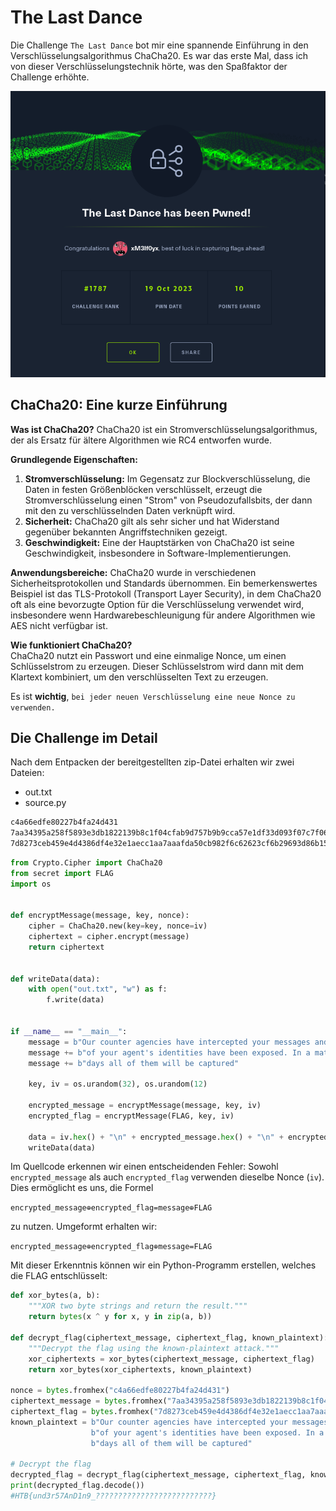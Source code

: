 # The Last Dance

Die Challenge `The Last Dance` bot mir eine spannende Einführung in den Verschlüsselungsalgorithmus ChaCha20. 
Es war das erste Mal, dass ich von dieser Verschlüsselungstechnik hörte, was den Spaßfaktor der Challenge erhöhte.

<img src="../screenshots/TheLastDanceFlag.png" width=800>

## ChaCha20: Eine kurze Einführung

**Was ist ChaCha20?** ChaCha20 ist ein Stromverschlüsselungsalgorithmus, der als Ersatz für ältere Algorithmen wie RC4 entworfen wurde.

**Grundlegende Eigenschaften:**

1. **Stromverschlüsselung:** Im Gegensatz zur Blockverschlüsselung, die Daten in festen Größenblöcken verschlüsselt, erzeugt die Stromverschlüsselung einen "Strom" von Pseudozufallsbits, der dann mit den zu verschlüsselnden Daten verknüpft wird.
2. **Sicherheit:** ChaCha20 gilt als sehr sicher und hat Widerstand gegenüber bekannten Angriffstechniken gezeigt.
3. **Geschwindigkeit:** Eine der Hauptstärken von ChaCha20 ist seine Geschwindigkeit, insbesondere in Software-Implementierungen.

**Anwendungsbereiche:** ChaCha20 wurde in verschiedenen Sicherheitsprotokollen und Standards übernommen. Ein bemerkenswertes Beispiel ist das TLS-Protokoll (Transport Layer Security), in dem ChaCha20 oft als eine bevorzugte Option für die Verschlüsselung verwendet wird, insbesondere wenn Hardwarebeschleunigung für andere Algorithmen wie AES nicht verfügbar ist.

**Wie funktioniert ChaCha20?**  
ChaCha20 nutzt ein Passwort und eine einmalige Nonce, um einen Schlüsselstrom zu erzeugen. Dieser Schlüsselstrom wird dann mit dem Klartext kombiniert, um den verschlüsselten Text zu erzeugen. 

Es ist **wichtig**, `bei jeder neuen Verschlüsselung eine neue Nonce zu verwenden.`

## Die Challenge im Detail

Nach dem Entpacken der bereitgestellten zip-Datei erhalten wir zwei Dateien:

- out.txt
- source.py

```txt
c4a66edfe80227b4fa24d431
7aa34395a258f5893e3db1822139b8c1f04cfab9d757b9b9cca57e1df33d093f07c7f06e06bb6293676f9060a838ea138b6bc9f20b08afeb73120506e2ce7b9b9dcd9e4a421584cfaba2481132dfbdf4216e98e3facec9ba199ca3a97641e9ca9782868d0222a1d7c0d3119b867edaf2e72e2a6f7d344df39a14edc39cb6f960944ddac2aaef324827c36cba67dcb76b22119b43881a3f1262752990
7d8273ceb459e4d4386df4e32e1aecc1aa7aaafda50cb982f6c62623cf6b29693d86b15457aa76ac7e2eef6cf814ae3a8d39c7
```

```python
from Crypto.Cipher import ChaCha20
from secret import FLAG
import os


def encryptMessage(message, key, nonce):
    cipher = ChaCha20.new(key=key, nonce=iv)
    ciphertext = cipher.encrypt(message)
    return ciphertext


def writeData(data):
    with open("out.txt", "w") as f:
        f.write(data)


if __name__ == "__main__":
    message = b"Our counter agencies have intercepted your messages and a lot "
    message += b"of your agent's identities have been exposed. In a matter of "
    message += b"days all of them will be captured"

    key, iv = os.urandom(32), os.urandom(12)

    encrypted_message = encryptMessage(message, key, iv)
    encrypted_flag = encryptMessage(FLAG, key, iv)

    data = iv.hex() + "\n" + encrypted_message.hex() + "\n" + encrypted_flag.hex()
    writeData(data)
```


Im Quellcode erkennen wir einen entscheidenden Fehler: Sowohl `encrypted_message` als auch `encrypted_flag` verwenden dieselbe Nonce (`iv`). Dies ermöglicht es uns, die Formel

`encrypted_message⊕encrypted_flag=message⊕FLAG`

zu nutzen. Umgeformt erhalten wir:

`encrypted_message⊕encrypted_flag⊕message=FLAG`

Mit dieser Erkenntnis können wir ein Python-Programm erstellen, welches die FLAG entschlüsselt:



```python
def xor_bytes(a, b):
    """XOR two byte strings and return the result."""
    return bytes(x ^ y for x, y in zip(a, b))

def decrypt_flag(ciphertext_message, ciphertext_flag, known_plaintext):
    """Decrypt the flag using the known-plaintext attack."""
    xor_ciphertexts = xor_bytes(ciphertext_message, ciphertext_flag)
    return xor_bytes(xor_ciphertexts, known_plaintext)

nonce = bytes.fromhex("c4a66edfe80227b4fa24d431")
ciphertext_message = bytes.fromhex("7aa34395a258f5893e3db1822139b8c1f04cfab9d757b9b9cca57e1df33d093f07c7f06e06bb6293676f9060a838ea138b6bc9f20b08afeb73120506e2ce7b9b9dcd9e4a421584cfaba2481132dfbdf4216e98e3facec9ba199ca3a97641e9ca9782868d0222a1d7c0d3119b867edaf2e72e2a6f7d344df39a14edc39cb6f960944ddac2aaef324827c36cba67dcb76b22119b43881a3f1262752990")
ciphertext_flag = bytes.fromhex("7d8273ceb459e4d4386df4e32e1aecc1aa7aaafda50cb982f6c62623cf6b29693d86b15457aa76ac7e2eef6cf814ae3a8d39c7")
known_plaintext = b"Our counter agencies have intercepted your messages and a lot " \
                  b"of your agent's identities have been exposed. In a matter of " \
                  b"days all of them will be captured"

# Decrypt the flag
decrypted_flag = decrypt_flag(ciphertext_message, ciphertext_flag, known_plaintext)
print(decrypted_flag.decode())
#HTB{und3r57AnD1n9_??????????????????????????}
```
